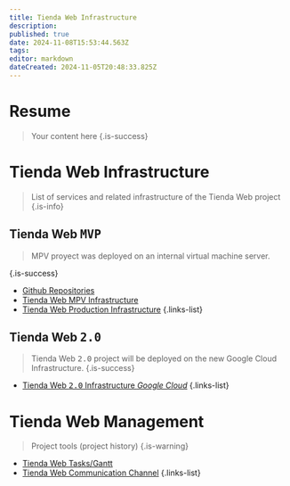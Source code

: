```yaml
---
title: Tienda Web Infrastructure
description: 
published: true
date: 2024-11-08T15:53:44.563Z
tags: 
editor: markdown
dateCreated: 2024-11-05T20:48:33.825Z
---
```


# Resume
> Your content here
{.is-success}


# Tienda Web Infrastructure

> List of services and related infrastructure of the Tienda Web project
{.is-info}

## Tienda Web <kbd>MVP</kbd>

> MPV proyect was deployed on an internal virtual machine server.
> 
{.is-success}

- [Github Repositories](repositories)
- [Tienda Web MPV Infrastructure](/infrastructure/Tienda-Web)
- [Tienda Web Production Infrastructure](/infrastructure/Tienda-Web-production)
{.links-list}

## Tienda Web <kbd>2.0</kbd>

> Tienda Web <kbd>2.0</kbd> project will be deployed on the new Google Cloud Infrastructure.
{.is-success}

- [Tienda Web <kbd>2.0</kbd> Infrastructure *Google Cloud*](/infrastructure/Tienda-Web-production)
{.links-list}

# Tienda Web Management

> Project tools (project history)
{.is-warning}

- [Tienda Web Tasks/Gantt](https://proyectos.cenabast.cl/projects/1/easy_gantt)
- [Tienda Web Communication Channel]()
{.links-list}
